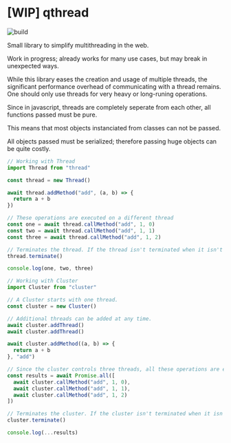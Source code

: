 # [WIP] qthread
![build](https://github.com/alexanderjkslfj/qthread/actions/workflows/main.yml/badge.svg)

Small library to simplify multithreading in the web.

Work in progress; already works for many use cases, but may break in unexpected ways.

While this library eases the creation and usage of multiple threads, the significant performance overhead of communicating with a thread remains. One should only use threads for very heavy or long-runing operations.

Since in javascript, threads are completely seperate from each other, all functions passed must be pure.

This means that most objects instanciated from classes can not be passed.

All objects passed must be serialized; therefore passing huge objects can be quite costly.

```javascript
// Working with Thread
import Thread from "thread"

const thread = new Thread()

await thread.addMethod("add", (a, b) => {
  return a + b
})

// These operations are executed on a different thread
const one = await thread.callMethod("add", 1, 0)
const two = await thread.callMethod("add", 1, 1)
const three = await thread.callMethod("add", 1, 2)

// Terminates the thread. If the thread isn't terminated when it isn't needed anymore, a memory leak may occur.
thread.terminate()

console.log(one, two, three)
```

```javascript
// Working with Cluster
import Cluster from "cluster"

// A Cluster starts with one thread.
const cluster = new Cluster()

// Additional threads can be added at any time.
await cluster.addThread()
await cluster.addThread()

await cluster.addMethod((a, b) => {
  return a + b
}, "add")

// Since the cluster controls three threads, all these operations are executed simultaneously.
const results = await Promise.all([
  await cluster.callMethod("add", 1, 0),
  await cluster.callMethod("add", 1, 1),
  await cluster.callMethod("add", 1, 2)
])

// Terminates the cluster. If the cluster isn't terminated when it isn't needed anymore, a memory leak may occur.
cluster.terminate()

console.log(...results)
```
